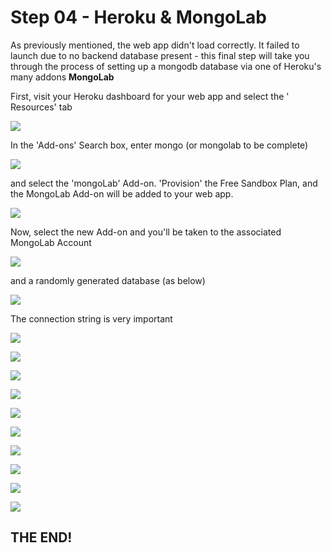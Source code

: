 # Step 04 - Heroku & MongoLab

As previously mentioned, the web app didn't load correctly. It failed to launch due to no backend database present - this final step will take you through the process of setting up a mongodb database via one of Heroku's many addons <b>MongoLab</b>

First, visit your Heroku dashboard for your web app and select the ' Resources' tab

![](images/heroku23.png)

In the 'Add-ons' Search box, enter mongo (or mongolab to be complete)

![](images/heroku24.png)

and select the 'mongoLab' Add-on. 'Provision' the Free Sandbox Plan, and the MongoLab Add-on will be added to your web app.

![](images/heroku25.png)

Now, select the new Add-on and you'll be taken to the associated MongoLab Account

![](images/heroku26.png)

and a randomly generated database (as below)

![](images/heroku27.png)

The connection string is very important

![](images/heroku27a.png)

![](images/heroku28.png)

![](images/heroku29.png)

![](images/heroku30.png)

![](images/heroku31.png)

![](images/heroku32.png)

![](images/heroku33.png)

![](images/heroku34.png)

![](images/heroku35.png)

![](images/heroku36.png)


## THE END!